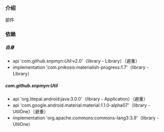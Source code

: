 ### 介绍
部件

### 依赖
##### 自身
* api 'com.github.snpmyn:*Util*:v2.0'（library - Library）（避重）
* implementation 'com.pnikosis:materialish-progress:1.7'（library - Library）
##### com.github.snpmyn:Util
* api 'org.litepal.android:java:3.0.0'（library - Application）（避重）
* api 'com.google.android.material:material:1.1.0-alpha07'（library - UtilOne）（避重）
* implementation 'org.apache.commons:commons-lang3:3.9'（library - UtilOne）
